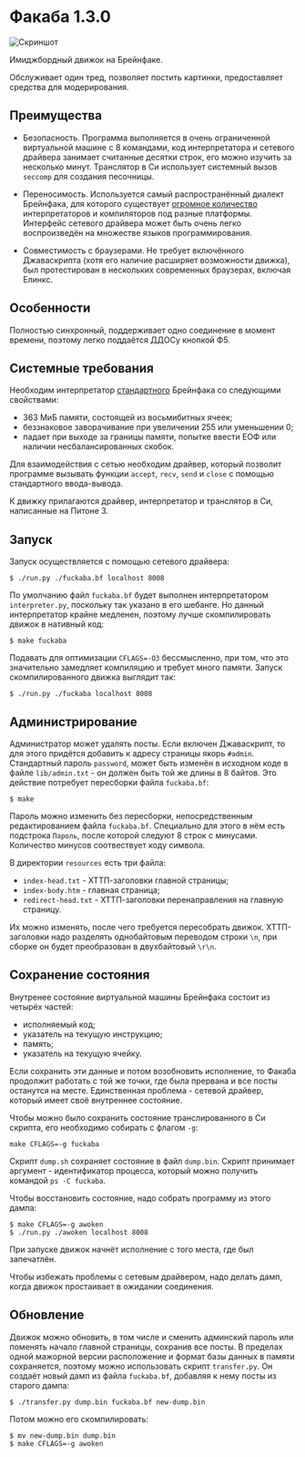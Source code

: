 Факаба 1.3.0
============

![Скриншот](https://s17.postimg.org/dl5afjhtb/Screenshot.png)

Имиджбордный движок на Брейнфаке.

Обслуживает один тред, позволяет постить картинки, предоставляет средства для модерирования.

Преимущества
------------

- Безопасность. Программа выполняется в очень ограниченной виртуальной машине с 8 командами, код интерпретатора и сетевого драйвера занимает считанные десятки строк, его можно изучить за несколько минут. Транслятор в Си использует системный вызов `seccomp` для создания песочницы.

- Переносимость. Используется самый распространённый диалект Брейнфака, для которого существует [огромное количество](https://esolangs.org/wiki/Brainfuck_implementations) интерпретаторов и компиляторов под разные платформы. Интерфейс сетевого драйвера может быть очень легко воспроизведён на множестве языков программирования.

- Совместимость с браузерами. Не требует включённого Джаваскрипта (хотя его наличие расширяет возможности движка), был протестирован в нескольких современных браузерах, включая Елинкс.

Особенности
-----------

Полностью синхронный, поддерживает одно соединение в момент времени, поэтому легко поддаётся ДДОСу кнопкой Ф5.

Системные требования
--------------------

Необходим интерпретатор [стандартного](http://www.muppetlabs.com/~breadbox/bf/standards.html) Брейнфака со следующими свойствами:
- 363 МиБ памяти, состоящей из восьмибитных ячеек;
- беззнаковое заворачивание при увеличении 255 или уменьшении 0;
- падает при выходе за границы памяти, попытке ввести ЕОФ или наличии несбалансированных скобок.

Для взаимодействия с сетью необходим драйвер, который позволит программе вызывать функции `accept`, `recv`, `send` и `close` с помощью стандартного ввода-вывода.

К движку прилагаются драйвер, интерпретатор и транслятор в Си, написанные на Питоне 3.

Запуск
------

Запуск осуществляется с помощью сетевого драйвера:

	$ ./run.py ./fuckaba.bf localhost 8008

По умолчанию файл `fuckaba.bf` будет выполнен интерпретатором `interpreter.py`, поскольку так указано в его шебанге. Но данный интерпретатор крайне медленен, поэтому лучше скомпилировать движок в нативный код:

	$ make fuckaba

Подавать для оптимизации `CFLAGS=-O3` бессмысленно, при том, что это значительно замедляет компиляцию и требует много памяти. Запуск скомпилированного движка выглядит так:

	$ ./run.py ./fuckaba localhost 8008

Администрирование
-----------------

Администратор может удалять посты. Если включен Джаваскрипт, то для этого придётся добавить к адресу страницы якорь `#admin`. Стандартный пароль `password`, может быть изменён в исходном коде в файле `lib/admin.txt` - он должен быть той же длины в 8 байтов. Это действие потребует пересборки файла `fuckaba.bf`:

	$ make

Пароль можно изменить без пересборки, непосредственным редактированием файла `fuckaba.bf`. Специально для этого в нём есть подстрока `Пароль`, после которой следуют 8 строк с минусами. Количество минусов соотвествует коду символа.

В директории `resources` есть три файла:
- `index-head.txt` - ХТТП-заголовки главной страницы;
- `index-body.htm` - главная страница;
- `redirect-head.txt` - ХТТП-заголовки перенаправления на главную страницу.

Их можно изменять, после чего требуется пересобрать движок. ХТТП-заголовки надо разделять однобайтовым переводом строки `\n`, при сборке он будет преобразован в двухбайтовый `\r\n`.

Сохранение состояния
--------------------

Внутренее состояние виртуальной машины Брейнфака состоит из четырёх частей:
- исполняемый код;
- указатель на текущую инструкцию;
- память;
- указатель на текущую ячейку.

Если сохранить эти данные и потом возобновить исполнение, то Факаба продолжит работать с той же точки, где была прервана и все посты останутся на месте. Единственная проблема - сетевой драйвер, который имеет своё внутреннее состояние.

Чтобы можно было сохранить состояние транслированного в Си скрипта, его необходимо собирать с флагом `-g`:

	make CFLAGS=-g fuckaba

Скрипт `dump.sh` сохраняет состояние в файл `dump.bin`. Скрипт принимает аргумент - идентификатор процесса, который можно получить командой `ps -C fuckaba`.

Чтобы восстановить состояние, надо собрать программу из этого дампа:

	$ make CFLAGS=-g awoken
	$ ./run.py ./awoken localhost 8008

При запуске движок начнёт исполнение с того места, где был запечатлён.

Чтобы избежать проблемы с сетевым драйвером, надо делать дамп, когда движок простаивает в ожидании соединения.

Обновление
----------

Движок можно обновить, в том числе и сменить админский пароль или поменять начало главной страницы, сохранив все посты. В пределах одной мажорной версии расположение и формат базы данных в памяти сохраняется, поэтому можно использовать скрипт `transfer.py`. Он создаёт новый дамп из файла `fuckaba.bf`, добавляя к нему посты из старого дампа:

	$ ./transfer.py dump.bin fuckaba.bf new-dump.bin

Потом можно его скомпилировать:

	$ mv new-dump.bin dump.bin
	$ make CFLAGS=-g awoken
